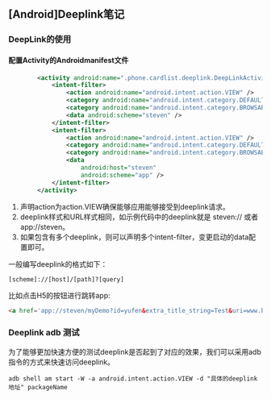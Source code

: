 ## [Android]Deeplink笔记

### DeepLink的使用

#### 配置Activity的Androidmanifest文件

```xml
        <activity android:name=".phone.cardlist.deeplink.DeepLinkActivity">
            <intent-filter>
                <action android:name="android.intent.action.VIEW" />
                <category android:name="android.intent.category.DEFAULT" />
                <category android:name="android.intent.category.BROWSABLE" />
                <data android:scheme="steven" />
            </intent-filter>
            <intent-filter>
                <action android:name="android.intent.action.VIEW" />
                <category android:name="android.intent.category.DEFAULT" />
                <category android:name="android.intent.category.BROWSABLE" />
                <data
                    android:host="steven"
                    android:scheme="app" />
            </intent-filter>
        </activity>
```

1. 声明action为action.VIEW确保能够应用能够接受到deeplink请求。
2. deeplink样式和URL样式相同，如示例代码中的deeplink就是 steven:// 或者 app://steven。
3. 如果包含有多个deeplink，则可以声明多个intent-filter，变更启动的data配置即可。

一般编写deeplink的格式如下：

```
[scheme]://[host]/[path]?[query]
```

比如点击H5的按钮进行跳转app:

```html
<a href='app://steven/myDemo?id=yufen&extra_title_string=Test&uri=www.baidu.com'>DeppLink Test</a>
```



### Deeplink adb 测试

为了能够更加快速方便的测试deeplink是否起到了对应的效果，我们可以采用adb指令的方式来快速访问deeplink。

```shell
adb shell am start -W -a android.intent.action.VIEW -d "具体的deeplink地址" packageName
```

